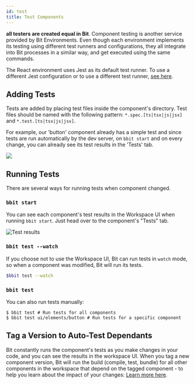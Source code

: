 ```yaml
---
id: test
title: Test Components
---
```


**all testers are created equal in Bit**. Component testing is another service provided by Bit Environments. Even though each environment implements its testing using different test runners and configurations,
they all integrate into Bit processes in a similar way, and get executed using the same commands.

The React environment uses Jest as its default test runner. To use a different Jest configuration or to use a different test runner, [see here](/docs/react/overview).

## Adding Tests

Tests are added by placing test files inside the component's directory. Test files should be named with the following pattern: `*.spec.[ts|tsx|js|jsx]` and `*.test.[ts|tsx|js|jsx]`.

For example, our 'button' component already has a simple test and since tests are run automatically by the dev server, on `bbit start` and
on every change, you can already see its test results in the 'Tests' tab.

![](/img/ws_getting_started_test.png)

## Running Tests

There are several ways for running tests when component changed.

### `bbit start`

You can see each component's test results in the Workspace UI when running `bbit start`. Just head over to the component's "Tests" tab.

![Test results](/img/test_results_ui.jpg)

### `bbit test --watch`

If you choose not to use the Workspace UI, Bit can run tests in `watch` mode, so when a component was modified, Bit will run its tests.

```sh
$bbit test --watch
```

### `bbit test`

You can also run tests manually:

```shell
$ bbit test # Run tests for all components
$ bbit test ui/elements/button # Run tests for a specific component
```

## Tag a Version to Auto-Test Dependants  

Bit constantly runs the component's tests as you make changes in your code, and you can see the results in the workspace UI. When you tag a new component version, Bit will run the build (compile, test, bundle) for all other components in the workspace that depend on the tagged component - to help you learn about the impact of your changes: [Learn more here](https://harmony-docs.bit.dev/docs/getting-started/manage-dependencies).



